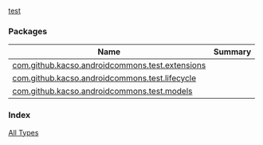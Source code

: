 [test](.)

### Packages

| Name | Summary |
|---|---|
| [com.github.kacso.androidcommons.test.extensions](com.github.kacso.androidcommons.test.extensions/index.md) |  |
| [com.github.kacso.androidcommons.test.lifecycle](com.github.kacso.androidcommons.test.lifecycle/index.md) |  |
| [com.github.kacso.androidcommons.test.models](com.github.kacso.androidcommons.test.models/index.md) |  |

### Index

[All Types](alltypes/index.md)
